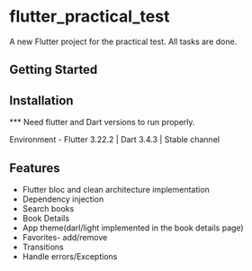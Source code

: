# flutter_practical_test

A new Flutter project for the practical test.
All tasks are done.

## Getting Started

## Installation

\*\*\* Need flutter and Dart versions to run properly.

Environment - Flutter 3.22.2 | Dart 3.4.3 | Stable channel

## Features

- Flutter bloc and clean architecture implementation
- Dependency injection
- Search books
- Book Details
- App theme(darl/light implemented in the book details page)
- Favorites- add/remove
- Transitions
- Handle errors/Exceptions
